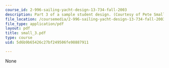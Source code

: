 ```yaml
---
course_id: 2-996-sailing-yacht-design-13-734-fall-2003
description: Part 3 of a sample student design. (Courtesy of Pete Small.)
file_location: /coursemedia/2-996-sailing-yacht-design-13-734-fall-2003/5d6b9b65426c27bf249506fe98887911_small_3.pdf
file_type: application/pdf
layout: pdf
title: small_3.pdf
type: course
uid: 5d6b9b65426c27bf249506fe98887911

---
```

None